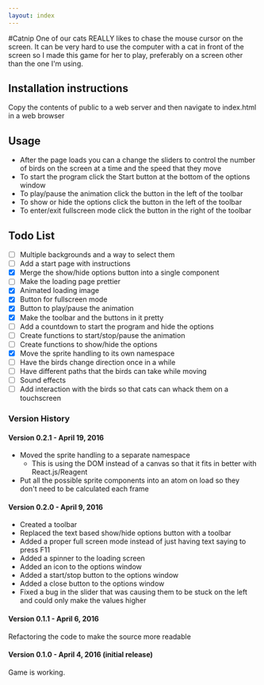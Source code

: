 ```yaml
---
layout: index
---
```


#Catnip
One of our cats REALLY likes to chase the mouse cursor on the screen. It can be very hard to use the computer with a
cat in front of the screen so I made this game for her to play, preferably on a screen other than the one I'm using.

## Installation instructions
Copy the contents of public to a web server and then navigate to index.html in a web browser

## Usage
* After the page loads you can a change the sliders to control the number of birds on the screen at a time and the speed
that they move
* To start the program click the Start button at the bottom of the options window
* To play/pause the animation click the button in the left of the toolbar
* To show or hide the options click the button in the left of the toolbar
* To enter/exit fullscreen mode click the button in the right of the toolbar

## Todo List

- [ ] Multiple backgrounds and a way to select them
- [ ] Add a start page with instructions
- [x] Merge the show/hide options button into a single component
- [ ] Make the loading page prettier
- [x] Animated loading image
- [x] Button for fullscreen mode
- [x] Button to play/pause the animation
- [x] Make the toolbar and the buttons in it pretty
- [ ] Add a countdown to start the program and hide the options
- [ ] Create functions to start/stop/pause the animation
- [ ] Create functions to show/hide the options
- [x] Move the sprite handling to its own namespace
- [ ] Have the birds change direction once in a while
- [ ] Have different paths that the birds can take while moving
- [ ] Sound effects
- [ ] Add interaction with the birds so that cats can whack them on a touchscreen

### Version History

#### Version 0.2.1 - April 19, 2016
- Moved the sprite handling to a separate namespace
  - This is using the DOM instead of a canvas so that it fits in better with React.js/Reagent
- Put all the possible sprite components into an atom on load so they don't need to be calculated each frame

#### Version 0.2.0 - April 9, 2016
- Created a toolbar
- Replaced the text based show/hide options button with a toolbar
- Added a proper full screen mode instead of just having text saying to press F11
- Added a spinner to the loading screen
- Added an icon to the options window
- Added a start/stop button to the options window
- Added a close button to the options window
- Fixed a bug in the slider that was causing them to be stuck on the left and could only make the values higher

#### Version 0.1.1 - April 6, 2016
Refactoring the code to make the source more readable

#### Version 0.1.0 - April 4, 2016 (initial release)
Game is working.